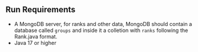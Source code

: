 ## Run Requirements

- A MongoDB server, for ranks and other data, MongoDB should contain a database called `groups` and inside it a colletion with `ranks` following the Rank.java format.
- Java 17 or higher
